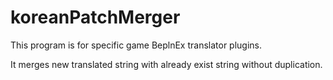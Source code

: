 # koreanPatchMerger

This program is for specific game BeplnEx translator plugins.

It merges new translated string with already exist string without duplication.
